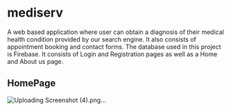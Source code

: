 # mediserv
A web based application where user can obtain a diagnosis of their medical health condition provided by our search engine. It also consists of appointment booking and contact forms. The database used in  this project is Firebase. It consists of Login and Registration pages as well as a Home and About us page.    
## HomePage
![Uploading Screenshot (4).png…]()
